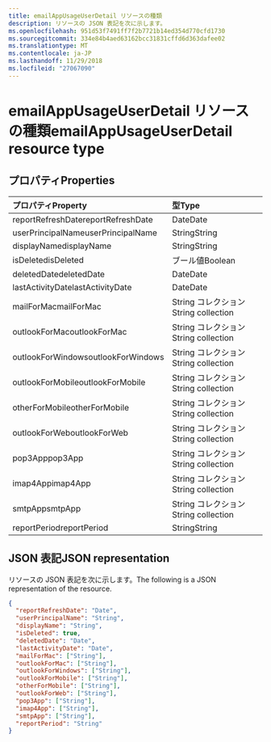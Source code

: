 ```yaml
---
title: emailAppUsageUserDetail リソースの種類
description: リソースの JSON 表記を次に示します。
ms.openlocfilehash: 951d53f7491ff7f2b7721b14ed354d770cfd1730
ms.sourcegitcommit: 334e84b4aed63162bcc31831cffd6d363dafee02
ms.translationtype: MT
ms.contentlocale: ja-JP
ms.lasthandoff: 11/29/2018
ms.locfileid: "27067090"
---
```

# <a name="emailappusageuserdetail-resource-type"></a><span data-ttu-id="cfbce-103">emailAppUsageUserDetail リソースの種類</span><span class="sxs-lookup"><span data-stu-id="cfbce-103">emailAppUsageUserDetail resource type</span></span>

## <a name="properties"></a><span data-ttu-id="cfbce-104">プロパティ</span><span class="sxs-lookup"><span data-stu-id="cfbce-104">Properties</span></span>

| <span data-ttu-id="cfbce-105">プロパティ</span><span class="sxs-lookup"><span data-stu-id="cfbce-105">Property</span></span>          | <span data-ttu-id="cfbce-106">型</span><span class="sxs-lookup"><span data-stu-id="cfbce-106">Type</span></span>              |
| :---------------- | :---------------- |
| <span data-ttu-id="cfbce-107">reportRefreshDate</span><span class="sxs-lookup"><span data-stu-id="cfbce-107">reportRefreshDate</span></span> | <span data-ttu-id="cfbce-108">Date</span><span class="sxs-lookup"><span data-stu-id="cfbce-108">Date</span></span>              |
| <span data-ttu-id="cfbce-109">userPrincipalName</span><span class="sxs-lookup"><span data-stu-id="cfbce-109">userPrincipalName</span></span> | <span data-ttu-id="cfbce-110">String</span><span class="sxs-lookup"><span data-stu-id="cfbce-110">String</span></span>            |
| <span data-ttu-id="cfbce-111">displayName</span><span class="sxs-lookup"><span data-stu-id="cfbce-111">displayName</span></span>       | <span data-ttu-id="cfbce-112">String</span><span class="sxs-lookup"><span data-stu-id="cfbce-112">String</span></span>            |
| <span data-ttu-id="cfbce-113">isDeleted</span><span class="sxs-lookup"><span data-stu-id="cfbce-113">isDeleted</span></span>         | <span data-ttu-id="cfbce-114">ブール値</span><span class="sxs-lookup"><span data-stu-id="cfbce-114">Boolean</span></span>           |
| <span data-ttu-id="cfbce-115">deletedDate</span><span class="sxs-lookup"><span data-stu-id="cfbce-115">deletedDate</span></span>       | <span data-ttu-id="cfbce-116">Date</span><span class="sxs-lookup"><span data-stu-id="cfbce-116">Date</span></span>              |
| <span data-ttu-id="cfbce-117">lastActivityDate</span><span class="sxs-lookup"><span data-stu-id="cfbce-117">lastActivityDate</span></span>  | <span data-ttu-id="cfbce-118">Date</span><span class="sxs-lookup"><span data-stu-id="cfbce-118">Date</span></span>              |
| <span data-ttu-id="cfbce-119">mailForMac</span><span class="sxs-lookup"><span data-stu-id="cfbce-119">mailForMac</span></span>        | <span data-ttu-id="cfbce-120">String コレクション</span><span class="sxs-lookup"><span data-stu-id="cfbce-120">String collection</span></span> |
| <span data-ttu-id="cfbce-121">outlookForMac</span><span class="sxs-lookup"><span data-stu-id="cfbce-121">outlookForMac</span></span>     | <span data-ttu-id="cfbce-122">String コレクション</span><span class="sxs-lookup"><span data-stu-id="cfbce-122">String collection</span></span> |
| <span data-ttu-id="cfbce-123">outlookForWindows</span><span class="sxs-lookup"><span data-stu-id="cfbce-123">outlookForWindows</span></span> | <span data-ttu-id="cfbce-124">String コレクション</span><span class="sxs-lookup"><span data-stu-id="cfbce-124">String collection</span></span> |
| <span data-ttu-id="cfbce-125">outlookForMobile</span><span class="sxs-lookup"><span data-stu-id="cfbce-125">outlookForMobile</span></span>  | <span data-ttu-id="cfbce-126">String コレクション</span><span class="sxs-lookup"><span data-stu-id="cfbce-126">String collection</span></span> |
| <span data-ttu-id="cfbce-127">otherForMobile</span><span class="sxs-lookup"><span data-stu-id="cfbce-127">otherForMobile</span></span>    | <span data-ttu-id="cfbce-128">String コレクション</span><span class="sxs-lookup"><span data-stu-id="cfbce-128">String collection</span></span> |
| <span data-ttu-id="cfbce-129">outlookForWeb</span><span class="sxs-lookup"><span data-stu-id="cfbce-129">outlookForWeb</span></span>     | <span data-ttu-id="cfbce-130">String コレクション</span><span class="sxs-lookup"><span data-stu-id="cfbce-130">String collection</span></span> |
| <span data-ttu-id="cfbce-131">pop3App</span><span class="sxs-lookup"><span data-stu-id="cfbce-131">pop3App</span></span>           | <span data-ttu-id="cfbce-132">String コレクション</span><span class="sxs-lookup"><span data-stu-id="cfbce-132">String collection</span></span> |
| <span data-ttu-id="cfbce-133">imap4App</span><span class="sxs-lookup"><span data-stu-id="cfbce-133">imap4App</span></span>          | <span data-ttu-id="cfbce-134">String コレクション</span><span class="sxs-lookup"><span data-stu-id="cfbce-134">String collection</span></span> |
| <span data-ttu-id="cfbce-135">smtpApp</span><span class="sxs-lookup"><span data-stu-id="cfbce-135">smtpApp</span></span>           | <span data-ttu-id="cfbce-136">String コレクション</span><span class="sxs-lookup"><span data-stu-id="cfbce-136">String collection</span></span> |
| <span data-ttu-id="cfbce-137">reportPeriod</span><span class="sxs-lookup"><span data-stu-id="cfbce-137">reportPeriod</span></span>      | <span data-ttu-id="cfbce-138">String</span><span class="sxs-lookup"><span data-stu-id="cfbce-138">String</span></span>            |

## <a name="json-representation"></a><span data-ttu-id="cfbce-139">JSON 表記</span><span class="sxs-lookup"><span data-stu-id="cfbce-139">JSON representation</span></span>

<span data-ttu-id="cfbce-140">リソースの JSON 表記を次に示します。</span><span class="sxs-lookup"><span data-stu-id="cfbce-140">The following is a JSON representation of the resource.</span></span>

<!-- {
  "blockType": "resource",
  "@odata.type": "microsoft.graph.emailAppUsageUserDetail"
} -->

```json
{
  "reportRefreshDate": "Date", 
  "userPrincipalName": "String", 
  "displayName": "String", 
  "isDeleted": true, 
  "deletedDate": "Date", 
  "lastActivityDate": "Date", 
  "mailForMac": ["String"], 
  "outlookForMac": ["String"], 
  "outlookForWindows": ["String"], 
  "outlookForMobile": ["String"], 
  "otherForMobile": ["String"], 
  "outlookForWeb": ["String"], 
  "pop3App": ["String"], 
  "imap4App": ["String"], 
  "smtpApp": ["String"], 
  "reportPeriod": "String"
}
```
